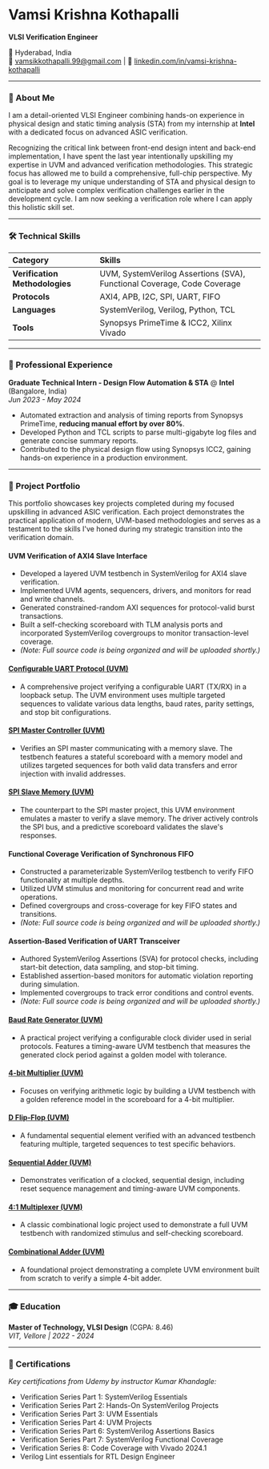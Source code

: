 # Vamsi Krishna Kothapalli

**VLSI Verification Engineer**

📍 Hyderabad, India
<br>
📧 [vamsikkothapalli.99@gmail.com](mailto:vamsikkothapalli.99@gmail.com) | 🔗 [linkedin.com/in/vamsi-krishna-kothapalli](https://linkedin.com/in/vamsi-krishna-kothapalli)

---

### 👋 About Me

I am a detail-oriented VLSI Engineer combining hands-on experience in physical design and static timing analysis (STA) from my internship at **Intel** with a dedicated focus on advanced ASIC verification.

Recognizing the critical link between front-end design intent and back-end implementation, I have spent the last year intentionally upskilling my expertise in UVM and advanced verification methodologies. This strategic focus has allowed me to build a comprehensive, full-chip perspective. My goal is to leverage my unique understanding of STA and physical design to anticipate and solve complex verification challenges earlier in the development cycle. I am now seeking a verification role where I can apply this holistic skill set.

---

### 🛠️ Technical Skills

| Category | Skills |
| :--- | :--- |
| **Verification Methodologies** | UVM, SystemVerilog Assertions (SVA), Functional Coverage, Code Coverage |
| **Protocols** | AXI4, APB, I2C, SPI, UART, FIFO |
| **Languages** | SystemVerilog, Verilog, Python, TCL |
| **Tools** | Synopsys PrimeTime & ICC2, Xilinx Vivado |

---

### 💼 Professional Experience

**Graduate Technical Intern - Design Flow Automation & STA** @ **Intel** (Bangalore, India)
<br>
*Jun 2023 - May 2024*

* Automated extraction and analysis of timing reports from Synopsys PrimeTime, **reducing manual effort by over 80%**.
* Developed Python and TCL scripts to parse multi-gigabyte log files and generate concise summary reports.
* Contributed to the physical design flow using Synopsys ICC2, gaining hands-on experience in a production environment.

---

### 🚀 Project Portfolio

This portfolio showcases key projects completed during my focused upskilling in advanced ASIC verification. Each project demonstrates the practical application of modern, UVM-based methodologies and serves as a testament to the skills I've honed during my strategic transition into the verification domain.

#### UVM Verification of AXI4 Slave Interface
* Developed a layered UVM testbench in SystemVerilog for AXI4 slave verification.
* Implemented UVM agents, sequencers, drivers, and monitors for read and write channels.
* Generated constrained-random AXI sequences for protocol-valid burst transactions.
* Built a self-checking scoreboard with TLM analysis ports and incorporated SystemVerilog covergroups to monitor transaction-level coverage.
* *(Note: Full source code is being organized and will be uploaded shortly.)*

#### **[Configurable UART Protocol (UVM)](https://github.com/kothapallivamsikrishna/uart-protocol-uvm)**
* A comprehensive project verifying a configurable UART (TX/RX) in a loopback setup. The UVM environment uses multiple targeted sequences to validate various data lengths, baud rates, parity settings, and stop bit configurations.

#### **[SPI Master Controller (UVM)](https://github.com/kothapallivamsikrishna/spi-master-uvm)**
* Verifies an SPI master communicating with a memory slave. The testbench features a stateful scoreboard with a memory model and utilizes targeted sequences for both valid data transfers and error injection with invalid addresses.

#### **[SPI Slave Memory (UVM)](https://github.com/kothapallivamsikrishna/spi-slave-uvm)**
* The counterpart to the SPI master project, this UVM environment emulates a master to verify a slave memory. The driver actively controls the SPI bus, and a predictive scoreboard validates the slave's responses.

#### Functional Coverage Verification of Synchronous FIFO
* Constructed a parameterizable SystemVerilog testbench to verify FIFO functionality at multiple depths.
* Utilized UVM stimulus and monitoring for concurrent read and write operations.
* Defined covergroups and cross-coverage for key FIFO states and transitions.
* *(Note: Full source code is being organized and will be uploaded shortly.)*

#### Assertion-Based Verification of UART Transceiver
* Authored SystemVerilog Assertions (SVA) for protocol checks, including start-bit detection, data sampling, and stop-bit timing.
* Established assertion-based monitors for automatic violation reporting during simulation.
* Implemented covergroups to track error conditions and control events.
* *(Note: Full source code is being organized and will be uploaded shortly.)*

#### **[Baud Rate Generator (UVM)](https://github.com/kothapallivamsikrishna/baud-rate-generator-uvm)**
* A practical project verifying a configurable clock divider used in serial protocols. Features a timing-aware UVM testbench that measures the generated clock period against a golden model with tolerance.

#### **[4-bit Multiplier (UVM)](https://github.com/kothapallivamsikrishna/4-bit-multiplier-uvm)**
* Focuses on verifying arithmetic logic by building a UVM testbench with a golden reference model in the scoreboard for a 4-bit multiplier.

#### **[D Flip-Flop (UVM)](https://github.com/kothapallivamsikrishna/d-flip-flop-uvm)**
* A fundamental sequential element verified with an advanced testbench featuring multiple, targeted sequences to test specific behaviors.

#### **[Sequential Adder (UVM)](https://github.com/kothapallivamsikrishna/sequential-adder-uvm)**
* Demonstrates verification of a clocked, sequential design, including reset sequence management and timing-aware UVM components.

#### **[4:1 Multiplexer (UVM)](https://github.com/kothapallivamsikrishna/4-to-1-MUX-UVM)**
* A classic combinational logic project used to demonstrate a full UVM testbench with randomized stimulus and self-checking scoreboard.

#### **[Combinational Adder (UVM)](https://github.com/kothapallivamsikrishna/combinational-adder-uvm)**
* A foundational project demonstrating a complete UVM environment built from scratch to verify a simple 4-bit adder.

---

### 🎓 Education

**Master of Technology, VLSI Design** (CGPA: 8.46)
<br>
*VIT, Vellore | 2022 - 2024*

---

### 📜 Certifications

*Key certifications from Udemy by instructor Kumar Khandagle:*
* Verification Series Part 1: SystemVerilog Essentials
* Verification Series Part 2: Hands-On SystemVerilog Projects
* Verification Series Part 3: UVM Essentials
* Verification Series Part 4: UVM Projects
* Verification Series Part 6: SystemVerilog Assertions Basics
* Verification Series Part 7: SystemVerilog Functional Coverage
* Verification Series 8: Code Coverage with Vivado 2024.1
* Verilog Lint essentials for RTL Design Engineer
